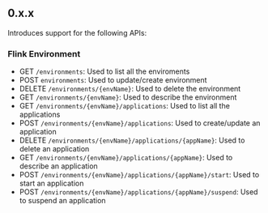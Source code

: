 ## 0.x.x


Introduces support for the following APIs:

### Flink Environment 

- GET `/environments`: Used to list all the enviroments
- POST `environments`: Used to update/create environment
- DELETE `/environments/{envName}`: Used to delete the environment
- GET `/environments/{envName}`: Used to describe the environment
- GET `/environments/{envName}/applications`: Used to list all the applications
- POST `/environments/{envName}/applications`: Used to create/update an application
- DELETE `/environments/{envName}/applications/{appName}`: Used to delete an application
- GET `/environments/{envName}/applications/{appName}`: Used to describe an application
- POST `/environments/{envName}/applications/{appName}/start`: Used to start an application
- POST `/environments/{envName}/applications/{appName}/suspend`: Used to suspend an application
